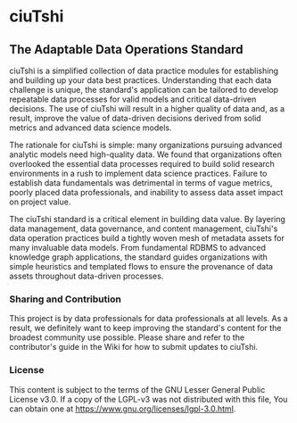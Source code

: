 # ciuTshi

## The Adaptable Data Operations Standard

ciuTshi is a simplified collection of data practice modules for establishing and building up your data best practices. Understanding that each data challenge is unique, the standard's application can be tailored to develop repeatable data processes for valid models and critical data-driven decisions. The use of ciuTshi will result in a higher quality of data and, as a result, improve the value of data-driven decisions derived from solid metrics and advanced data science models.

The rationale for ciuTshi is simple: many organizations pursuing advanced analytic models need high-quality data. We found that organizations often overlooked the essential data processes required to build solid research environments in a rush to implement data science practices. Failure to establish data fundamentals was detrimental in terms of vague metrics, poorly placed data professionals, and inability to assess data asset impact on project value.

The ciuTshi standard is a critical element in building data value. By layering data management, data governance, and content management, ciuTshi's data operation practices build a tightly woven mesh of metadata assets for many invaluable data models. From fundamental RDBMS to advanced knowledge graph applications, the standard guides organizations with simple heuristics and templated flows to ensure the provenance of data assets throughout data-driven processes.

### Sharing and Contribution

This project is by data professionals for data professionals at all levels. As a result, we definitely want to keep improving the standard's content for the broadest community use possible. Please share and refer to the contributor's guide in the Wiki for how to submit updates to ciuTshi.

### License

This content is subject to the terms of the GNU Lesser General Public License v3.0. If a copy of the LGPL-v3 was not distributed with this file, You can obtain one at <https://www.gnu.org/licenses/lgpl-3.0.html>.
